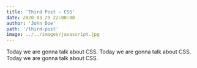 ```yaml
---
title: 'Third Post - CSS'
date: 2020-03-29 22:00:00
author: 'John Doe'
path: '/third-post'
image: ../../images/javascript.jpg
---
```


Today we are gonna talk about CSS. Today we are gonna talk about CSS. Today we are gonna talk about CSS.